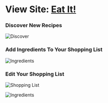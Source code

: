 # View Site: [Eat It!](https://eat--it.herokuapp.com/)

### Discover New Recipes
![Discover](http://g.recordit.co/92FlWS17Kn.gif)

### Add Ingredients To Your Shopping List
![Ingredients](http://g.recordit.co/uZk8d2gwhz.gif)

### Edit Your Shopping List
![Shopping List](http://g.recordit.co/e08ogTIRGA.gif)

![Ingredients](http://g.recordit.co/55V5upJvbC.gif)
